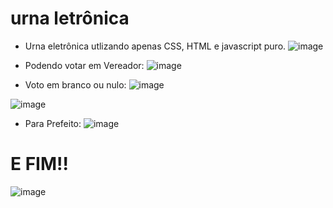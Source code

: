 # urna letrônica
* Urna eletrônica utlizando apenas CSS, HTML e javascript puro.
  ![image](https://user-images.githubusercontent.com/69858181/121208018-20e8d200-c850-11eb-9b9c-73e8e11f30b0.png)

* Podendo votar em Vereador:
![image](https://user-images.githubusercontent.com/69858181/121208077-2cd49400-c850-11eb-8a10-d13b7a022dd8.png)
* Voto em branco ou nulo:
 ![image](https://user-images.githubusercontent.com/69858181/121208120-352ccf00-c850-11eb-8688-044e590788da.png)
 
![image](https://user-images.githubusercontent.com/69858181/121208176-3e1da080-c850-11eb-9aa7-c65da10f9d65.png)
* Para Prefeito:
![image](https://user-images.githubusercontent.com/69858181/121208208-4675db80-c850-11eb-8e83-c27b584f9304.png)
#  E FIM!!
![image](https://user-images.githubusercontent.com/69858181/121208290-55f52480-c850-11eb-9fb9-45757d39a989.png)






